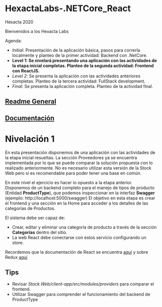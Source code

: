 # HexactaLabs-.NETCore_React

Hexacta 2020

Bienvenidos a los Hexacta Labs

Agenda:
* _Initial_: Presentación de la aplicación básica, pasos para correrla localmente y planteo de la primer actividad: Backend con .NetCore.
* __Level 1: Se nivelará presentando una aplicación con las actividades de la etapa inicial completas. Planteo de la segunda actividad: Frontend con ReactJS.__
* _Level 2_: Se presenta la aplicación con las actividades anteriores completas. Planteo de la tercera actividad: FullStack development.
* _Final_: Se presenta la aplicación completa. Planteo de la actividad final. 

## [Readme General](https://github.com/lnapoliHX/HexactaLabs-NetCore_React-Initial/blob/master/README.md)

## [Documentación](https://github.com/lnapoliHX/HexactaLabs-NetCore_React-Initial/blob/master/Docs/index.md)


# Nivelación 1
En esta presentación disponemos de una aplicación con las actividades de la etapa inicial resueltas. La sección Proveedores ya se encuentra implementada por lo que se puede comparar la solución propuesta con lo realizado anteriormente.
No es necesario utilizar esta versión de la Stock Web pero sí es recomendable para poder tener una base en común.

En este nivel el ejercicio es hacer lo opuesto a la etapa anterior. Disponemos de un backend completo para el manejo de tipos de producto (Entidad __ProductType__), que podemos inspeccionar en la interfaz __Swagger__ (ejemplo: http://localhost:5000/swagger)
El objetivo en esta etapa es crear el frontend y una sección en la Home para acceder a los detalles de las categorías de Productos.

El sistema debe ser capaz de:
* Crear, editar y eliminar una categoría de producto a través de la sección __Categorías__ dentro del sitio.
* La web React debe conectarse con estos servicio configurando un store.

Recordemos que la documentación de React se encuentra [aquí](https://github.com/lnapoliHX/HexactaLabs-NetCore_React-Initial/blob/master/Docs/react.md) y sobre Redux [aquí](https://github.com/lnapoliHX/HexactaLabs-NetCore_React-Initial/blob/master/Docs/redux.md)

## Tips
- Revisar *Stock.Web/client-app/src/modules/providers* para comparar el frontend.
- Utilizar Swagger para comprender el funcionamiento del backend de ProductType

